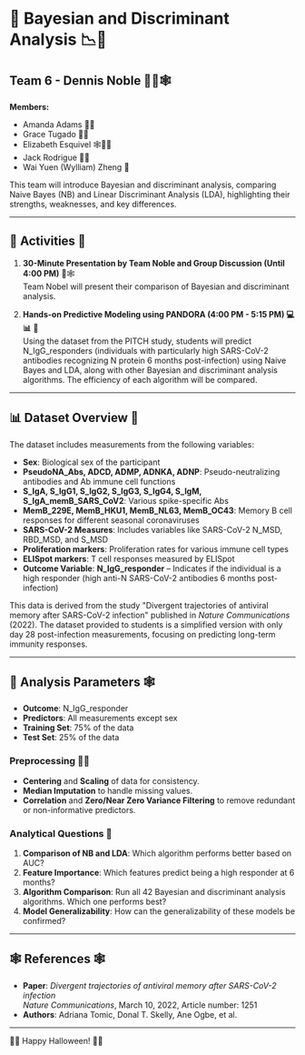 # 🎃 Bayesian and Discriminant Analysis 📉🧬

## Team 6 - Dennis Noble 🧛‍💀🕸️

**Members:**
- Amanda Adams 🧙‍♀️
- Grace Tugado 🧛‍♀️
- Elizabeth Esquivel 🕸🧙‍♀️
- Jack Rodrigue 🧟‍♂️
- Wai Yuen (Wylliam) Zheng 🦇

This team will introduce Bayesian and discriminant analysis, comparing Naive Bayes (NB) and Linear Discriminant Analysis (LDA), highlighting their strengths, weaknesses, and key differences.

---

## 🎃 Activities 👻

1. **30-Minute Presentation by Team Noble and Group Discussion (Until 4:00 PM)** 🎤🕸️  
   Team Nobel will present their comparison of Bayesian and discriminant analysis.

2. **Hands-on Predictive Modeling using PANDORA (4:00 PM - 5:15 PM) 💻📊** 🎃  
   Using the dataset from the PITCH study, students will predict N_IgG_responders (individuals with particularly high SARS-CoV-2 antibodies recognizing N protein 6 months post-infection) using Naive Bayes and LDA, along with other Bayesian and discriminant analysis algorithms. The efficiency of each algorithm will be compared.

---

## 📊 Dataset Overview 🎃

The dataset includes measurements from the following variables:
- **Sex**: Biological sex of the participant
- **PseudoNA_Abs, ADCD, ADMP, ADNKA, ADNP**: Pseudo-neutralizing antibodies and Ab immune cell functions
- **S_IgA, S_IgG1, S_IgG2, S_IgG3, S_IgG4, S_IgM, S_IgA_memB_SARS_CoV2**: Various spike-specific Abs
- **MemB_229E, MemB_HKU1, MemB_NL63, MemB_OC43**: Memory B cell responses for different seasonal coronaviruses
- **SARS-CoV-2 Measures**: Includes variables like SARS-CoV-2 N_MSD, RBD_MSD, and S_MSD
- **Proliferation markers**: Proliferation rates for various immune cell types
- **ELISpot markers**: T cell responses measured by ELISpot
- **Outcome Variable**: **N_IgG_responder** – Indicates if the individual is a high responder (high anti-N SARS-CoV-2 antibodies 6 months post-infection)

This data is derived from the study "Divergent trajectories of antiviral memory after SARS-CoV-2 infection" published in *Nature Communications* (2022).
The dataset provided to students is a simplified version with only day 28 post-infection measurements, focusing on predicting long-term immunity responses.

---

## 🎃 Analysis Parameters 🕸️

- **Outcome**: N_IgG_responder
- **Predictors**: All measurements except sex
- **Training Set**: 75% of the data
- **Test Set**: 25% of the data

### Preprocessing 🧛‍♀️
- **Centering** and **Scaling** of data for consistency.
- **Median Imputation** to handle missing values.
- **Correlation** and **Zero/Near Zero Variance Filtering** to remove redundant or non-informative predictors.

### Analytical Questions 🎃
1. **Comparison of NB and LDA**: Which algorithm performs better based on AUC?
2. **Feature Importance**: Which features predict being a high responder at 6 months?
3. **Algorithm Comparison**: Run all 42 Bayesian and discriminant analysis algorithms. Which one performs best?
4. **Model Generalizability**: How can the generalizability of these models be confirmed?

---

## 🕸️ References 🕸️

- **Paper**: *Divergent trajectories of antiviral memory after SARS-CoV-2 infection*  
  *Nature Communications*, March 10, 2022, Article number: 1251
- **Authors**: Adriana Tomic, Donal T. Skelly, Ane Ogbe, et al.

---
🎃👻 Happy Halloween! 🎃👻
